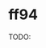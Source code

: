 # ff94

TODO:

<!-- REFERENCES -->

[^cornell1995second]: Cornell, W. D., Cieplak, P., Bayly, C. I., Gould, I. R., Merz, K. M., Ferguson, D. M., ... & Kollman, P. A. (1995). A second generation force field for the simulation of proteins, nucleic acids, and organic molecules. *Journal of the American Chemical Society, 117*(19), 5179-5197. DOI: [10.1021/ja00124a002](https://doi.org/10.1021/ja00124a002)
